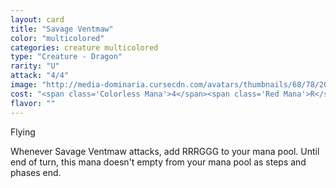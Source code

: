 ```yaml
---
layout: card
title: "Savage Ventmaw"
color: "multicolored"
categories: creature multicolored
type: "Creature - Dragon"
rarity: "U"
attack: "4/4"
image: "http://media-dominaria.cursecdn.com/avatars/thumbnails/68/78/200/283/635612647332042669.png"
cost: "<span class='Colorless Mana'>4</span><span class='Red Mana'>R</span><span class='Green Mana'>G</span>"
flavor: ""
---
```


Flying

Whenever Savage Ventmaw attacks, add <span class="tip mana-icon mana-red" title="1 Red Mana">R</span><span class="tip mana-icon mana-red" title="1 Red Mana">R</span><span class="tip mana-icon mana-red" title="1 Red Mana">R</span><span class="tip mana-icon mana-green" title="1 Green Mana">G</span><span class="tip mana-icon mana-green" title="1 Green Mana">G</span><span class="tip mana-icon mana-green" title="1 Green Mana">G</span> to your mana pool.  Until end of turn, this mana doesn't empty from your mana pool as steps and phases end.
